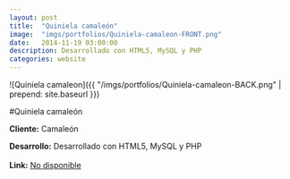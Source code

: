 ```yaml
---
layout:	post
title:	"Quiniela camaleón"
image:	"imgs/portfolios/Quiniela-camaleon-FRONT.png"
date:   2014-11-19 03:00:00
description: Desarrollado con HTML5, MySQL y PHP
categories: website
---
```

![Quiniela camaleon]({{ "/imgs/portfolios/Quiniela-camaleon-BACK.png" | prepend: site.baseurl }})

#Quiniela camaleón

**Cliente:** Camaleón

**Desarrollo:** Desarrollado con HTML5, MySQL y PHP
<br><br>
**Link:**
<a class="link" href="#" target="blank"> No disponible</a>